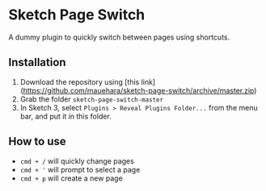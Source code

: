 Sketch Page Switch
==================

A dummy plugin to quickly switch between pages using shortcuts.

Installation
------------

1. Download the repository using [this link] (https://github.com/mauehara/sketch-page-switch/archive/master.zip)
2. Grab the folder `sketch-page-switch-master`
3. In Sketch 3, select `Plugins > Reveal Plugins Folder...` from the menu bar, and put it in this folder.

How to use
----------

* `cmd + /` will quickly change pages
* `cmd + '` will prompt to select a page
* `cmd + p` will create a new page
